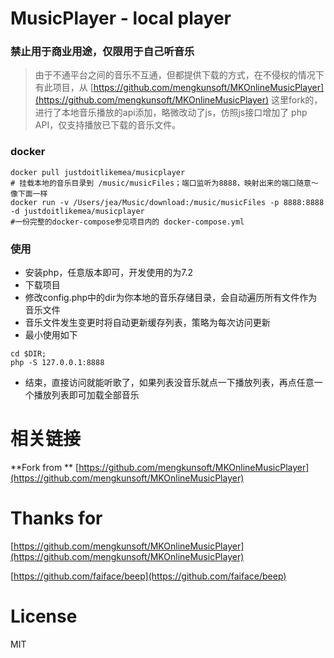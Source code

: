 MusicPlayer - local player
========
### 禁止用于商业用途，仅限用于自己听音乐

> 由于不通平台之间的音乐不互通，但都提供下载的方式，在不侵权的情况下有此项目，从 [https://github.com/mengkunsoft/MKOnlineMusicPlayer](https://github.com/mengkunsoft/MKOnlineMusicPlayer) 这里fork的，进行了本地音乐播放的api添加，略微改动了js，仿照js接口增加了 php API，仅支持播放已下载的音乐文件。

### docker
```
docker pull justdoitlikemea/musicplayer
# 挂载本地的音乐目录到 /music/musicFiles；端口监听为8888，映射出来的端口随意～像下面一样
docker run -v /Users/jea/Music/download:/music/musicFiles -p 8888:8888 -d justdoitlikemea/musicplayer
#一份完整的docker-compose参见项目内的 docker-compose.yml
```

### 使用
- 安装php，任意版本即可，开发使用的为7.2
- 下载项目
- 修改config.php中的dir为你本地的音乐存储目录，会自动遍历所有文件作为音乐文件
- 音乐文件发生变更时将自动更新缓存列表，策略为每次访问更新
- 最小使用如下
```
cd $DIR;
php -S 127.0.0.1:8888
```
- 结束，直接访问就能听歌了，如果列表没音乐就点一下播放列表，再点任意一个播放列表即可加载全部音乐

# 相关链接
**Fork from ** [https://github.com/mengkunsoft/MKOnlineMusicPlayer](https://github.com/mengkunsoft/MKOnlineMusicPlayer)

# Thanks for 
[https://github.com/mengkunsoft/MKOnlineMusicPlayer](https://github.com/mengkunsoft/MKOnlineMusicPlayer)

[https://github.com/faiface/beep](https://github.com/faiface/beep)
# License
MIT